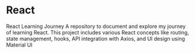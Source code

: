# React
React Learning Journey A repository to document and explore my journey of learning React. This project includes various React concepts like routing, state management, hooks, API integration with Axios, and UI design using Material UI
